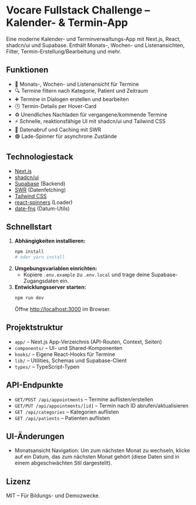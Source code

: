 # Vocare Fullstack Challenge – Kalender- & Termin-App

Eine moderne Kalender- und Terminverwaltungs-App mit Next.js, React, shadcn/ui und Supabase. Enthält Monats-, Wochen- und Listenansichten, Filter, Termin-Erstellung/Bearbeitung und mehr.

## Funktionen

- 📅 Monats-, Wochen- und Listenansicht für Termine
- 🔍 Termine filtern nach Kategorie, Patient und Zeitraum
- ➕ Termine in Dialogen erstellen und bearbeiten
- 🕒 Termin-Details per Hover-Card
- ♻️ Unendliches Nachladen für vergangene/kommende Termine
- ⚡ Schnelle, reaktionsfähige UI mit shadcn/ui und Tailwind CSS
- 🔄 Datenabruf und Caching mit SWR
- 🟢 Lade-Spinner für asynchrone Zustände

## Technologiestack

- [Next.js](https://nextjs.org/)
- [shadcn/ui](https://ui.shadcn.com/)
- [Supabase](https://supabase.com/) (Backend)
- [SWR](https://swr.vercel.app/) (Datenfetching)
- [Tailwind CSS](https://tailwindcss.com/)
- [react-spinners](https://www.davidhu.io/react-spinners/) (Loader)
- [date-fns](https://date-fns.org/) (Datum-Utils)

## Schnellstart

1. **Abhängigkeiten installieren:**
   ```bash
   npm install
   # oder yarn install
   ```
2. **Umgebungsvariablen einrichten:**
   - Kopiere `.env.example` zu `.env.local` und trage deine Supabase-Zugangsdaten ein.
3. **Entwicklungsserver starten:**
   ```bash
   npm run dev
   ```
   Öffne [http://localhost:3000](http://localhost:3000) im Browser.

## Projektstruktur

- `app/` – Next.js App-Verzeichnis (API-Routen, Context, Seiten)
- `components/` – UI- und Shared-Komponenten
- `hooks/` – Eigene React-Hooks für Termine
- `lib/` – Utilities, Schemas und Supabase-Client
- `types/` – TypeScript-Typen

## API-Endpunkte

- `GET/POST /api/appointments` – Termine auflisten/erstellen
- `GET/PUT /api/appointments/[id]` – Termin nach ID abrufen/aktualisieren
- `GET /api/categories` – Kategorien auflisten
- `GET /api/patients` – Patienten auflisten

## UI-Änderungen

- Monatsansicht Navigation: Um zum nächsten Monat zu wechseln, klicke auf ein Datum, das zum nächsten Monat gehört (diese Daten sind in einem abgeschwächten Stil dargestellt).

## Lizenz

MIT – Für Bildungs- und Demozwecke.
